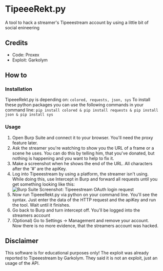 # TipeeeRekt.py
A tool to hack a streamer's Tipeeestream account by using a little bit of social enineering

## Credits
 - Code: Proxex
 - Exploit: Garkolym
 
## How to
### Installation
TipeeeRekt.py is depending on:
   `colored,
   requests,
   json,
   sys`
To install these python packages you can use the following commands in your command line:
   `pip install colored &
   pip install requests &
   pip install json &
   pip install sys`
   
### Usage
1) Open Burp Suite and connect it to your browser. You'll need the proxy feature later.
2) Ask the streamer you're watching to show you the URL of a frame or a scene he uses. You can do this by telling him, that you've donated, but nothing is happening and you want to help to fix it.
3) Make a screenshot when he shows the end of the URL. All characters after the '#' are the apiKey.
4) Log into Tipeeestream by using a platform, the streamer isn't using. While doing this, use Intercept in Burp and forward all requests until you get something looking like this:
![Burp Suite Screenshot: Tipeeestream OAuth login request](https://i.ibb.co/kxNDMDy/tipeeerekt.png)
5) Now run TipeeeRekt.py via python on your command line. You'll see the syntax. Just enter the data of the HTTP request and the apiKey and run the tool. Wait until it finishes.
6) Go back to Burp and turn intercept off. You'll be logged into the streamers account
7) (Optional) Go to Settings -> Management and remove your account. Now there is no more evidence, that the streamers account was hacked.

## Disclaimer
This software is for educational purposes only!
The exploit was already reported to Tipeeestream by Garkolym. They said it is not an exploit, just an usage of the API.
